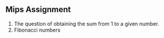 ## Mips Assignment
1. The question of obtaining the sum from 1 to a given number.
2. Fibonacci numbers